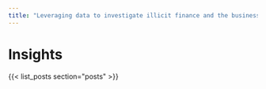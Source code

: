 ```yaml
---
title: "Leveraging data to investigate illicit finance and the business networks behind crime and war"
---
```




# Insights


{{< list_posts section="posts" >}} 
